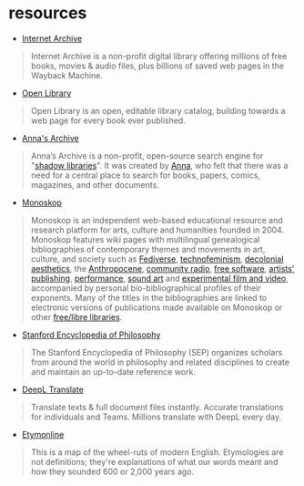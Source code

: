 # resources

- [Internet Archive](https://archive.org/)
> Internet Archive is a non-profit digital library offering millions of free books, movies & audio files, plus billions of saved web pages in the Wayback Machine.

- [Open Library](https://openlibrary.org/)
> Open Library is an open, editable library catalog, building towards a web page for every book ever published. 

- [Anna's Archive](https://annas-archive.org)
> Anna’s Archive is a non-profit, open-source search engine for "[shadow libraries](https://en.wikipedia.org/wiki/Shadow_library)". It was created by [Anna](https://annas-blog.org/), who felt that there was a need for a central place to search for books, papers, comics, magazines, and other documents.

- [Monoskop](https://monoskop.org/)
> Monoskop is an independent web-based educational resource and research platform for arts, culture and humanities founded in 2004. Monoskop features wiki pages with multilingual genealogical bibliographies of contemporary themes and movements in art, culture, and society such as [Fediverse](https://monoskop.org/Fediverse), [technofeminism](https://monoskop.org/Technofeminism), [decolonial aesthetics](https://monoskop.org/Decolonial_aesthetics), the [Anthropocene](https://monoskop.org/Anthropocene), [community radio](https://monoskop.org/Community_radio), [free software](https://monoskop.org/Free_software), [artists' publishing](https://monoskop.org/Artists%27_publishing), [performance](https://monoskop.org/Performance), [sound art](https://monoskop.org/Sound_art) and [experimental film and video](https://monoskop.org/Experimental_film), accompanied by personal bio-bibliographical profiles of their exponents. Many of the titles in the bibliographies are linked to electronic versions of publications made available on Monoskop or other [free/libre libraries](https://monoskop.org/Shadow_libraries).

- [Stanford Encyclopedia of Philosophy](https://plato.stanford.edu/index.html)
> The Stanford Encyclopedia of Philosophy (SEP) organizes scholars from around the world in philosophy and related disciplines to create and maintain an up-to-date reference work.

- [DeepL Translate](https://www.deepl.com/)
> Translate texts & full document files instantly. Accurate translations for individuals and Teams. Millions translate with DeepL every day.

- [Etymonline](https://www.etymonline.com/)
> This is a map of the wheel-ruts of modern English. Etymologies are not definitions; they're explanations of what our words meant and how they sounded 600 or 2,000 years ago.